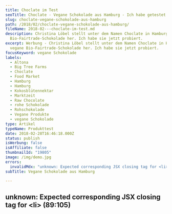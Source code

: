 ```yaml
---
title: Choclate im Test
seoTitle: Choclate - Vegane Schokolade aus Hamburg - Ich habe getestet
slug: choclate-vegane-schokolade-aus-hamburg
path: /2018/02/choclate-vegane-schokolade-aus-hamburg/
fileName: 2018-02---choclate-im-test.md
description: Christina Löbel stellt unter dem Namen Choclate in Hamburg vegane
  Bio-Fairtrade-Schokolade her. Ich habe sie jetzt probiert.
excerpt: Werbung - Christina Löbel stellt unter dem Namen Choclate in Hamburg
  vegane Bio-Fairtrade-Schokolade her. Ich habe sie jetzt probiert.
focusKeyword: vegane Schokolade
labels:
  - Altona
  - Big Tree Farms
  - Choclate
  - Food Market
  - Hamburg
  - Hamburg
  - Kokosblütennektar
  - Marktzeit
  - Raw Chocolate
  - rohe Schokolade
  - Rohschokolade
  - Vegane Produkte
  - vegane Schokolade
type: Artikel
typeName: Produkttest
date: 2018-02-28T16:46:18.000Z
status: publish
isWerbung: false
isAffiliate: false
thumbnailId: "19805"
image: /img/demo.jpg
errors:
  invalidMdx: "unknown: Expected corresponding JSX closing tag for <li> (89:105)"
subTitle: Vegane Schokolade aus Hamburg
  
---
```


## unknown: Expected corresponding JSX closing tag for &lt;li> (89:105)

<!--
_Werbung\*_

**Christina Löbel stellt unter dem Namen Choclate in Hamburg vegane
Bio-Fairtrade-Schokolade her. Choclate - Die Schreibweise ergab sich so: Das C
und das L in der Mitte sind ihre Initialen und auch sonst alles sehr stimmig bei
der kleinen Schokoladenmanufaktur.**

![Vegane Schokolade](http://cardamonchai.com/wp-content/uploads/2018/02/40421760931_81ea6a2242_z-300x200.jpg)

Kennengelernt habe ich Christina und ihre Schokolade hier in Hamburg Altona auf
der Marktzeit in der Fabrik. Das ist ein Markt, der jeden Samstag stattfindet.
Lokale Händler bieten dort ihre Lebensmittel an. Nachdem ich am Stand eine Tafel
Schokolade erstanden und probiert hatte, war ziemlich schnell klar, dass ich
darüber hier im Blog berichten würde.

Ich habe mich für einen umfangreichen Produkttest entschieden. Auf den Prüfstand
kamen die Sorten "Hanf Krokant", "Kirsch Chili", "Walnuss Rosmarin", die Special
Editions "Steinpilz", "Citronella" und "Tomatella" sowie die Bruchschokolade mit
Rosinen und Nüssen.

## Jede Schokoladentafel ist ein Unikat

![Vegane Schokolade](http://cardamonchai.com/wp-content/uploads/2018/02/39711164394_9f48286f2a_z-300x200.jpg)

Was mir als Erstes aufgefallen ist: Alles ist sehr liebevoll und von Hand
verpackt und jede Schokoladentafel hat je nach Geschmacksrichtung und Topping
ein ganz eigenes Aussehen. Jede Tafel ist ein Unikat. Das gibt es doch wirklich
nicht überall, oder?

Meine Favoriten im Test waren ganz klar die Sorten "Hanf Krokant", die
Bruchschokolade mit Rosinen und Nüssen und die "Kirsch Chili" Choclate.

"Hanf Krokant" ist wunderbar knusprig und schmeckt ein bisschen grün. Wie genau
ich das beschreiben soll, weiß ich nicht, aber ich denke, die meisten können
sich etwas darunter vorstellen? Bei der Bruchschokolade mit Rosinen und Nüssen
musste ich mich zusammenreißen, nicht alles auf einmal aufzuessen. Sie erinnerte
mich vom Geschmack her stark an meine Lieblingsschokolade aus Kindertagen, die
es immer bei Oma-Besuchen als Abschiedsgeschenk gab. Lecker, knackig und nicht
zu süß.

## "Kirsch Chili" ist richtig schön scharf

![Vegane Schokolade](http://cardamonchai.com/wp-content/uploads/2018/02/40421752661_79c4fdded5_z-300x200.jpg)

"Kirsch Chili" ist nicht nur etwas scharf , sondern so richtig. Also voll nach
meinem Geschmack. Das kommt daher, dass das Aroma der Chilifäden zusätzlich von
Pfeffer unterstützt wird.

> "Das macht die Schokolade noch vollmundiger!",

erklärte mir Christina. Die Sorte "Tomatella" schmeckt geschmolzen auf
gebratenem Räuchertofu einfach göttlich. Auch über meine vegane Bolognese habe
ich sie gerieben und ich fürchte, das brauche ich jetzt einmal pro Woche in
dieser Kombination! Enthalten sind neben Tomaten übrigens noch Olivenöl,
Knoblauch, Thymian, Meersalz und Pfeffer. Gesüßt ist sie, wie alle anderen
Sorten auch, mit Kokosblütennektar

Die Special Edition "Steinpilz" habe ich noch nicht probiert, ich denke, ich
hebe sie mir als Topping für das nächste Risotto auf. Ich kann mir vorstellen,
dass das ein geniales Geschmackserlebnis werden könnte.

"Walnuss Rosmarin" schmeckt für mich nach duftigem Sommerwald. Sie ist leicht
herb, aber nicht zu bitter. Wer den Geschmack von Walnüssen wie ich liebt, wird
hier voll auf seine Kosten kommen.

Last but not least ist die Special Edition "Citronella": Das Zitrusaroma aus
Zitrone und Zitronengras ist wunderbar ausgeprägt. Sie schmeckt super frisch und
passt perfekt zu einem guten Glas Limonade und auch zu trockenem Weißwein, wie
mir Christina verraten hat.

> "Schokolade ist ein wahres Superfood!",

erzählte sie mir. Kakao ist das Lebensmittel mit der höchsten Nährstoffdichte
überhaupt. Dadurch, dass bei Choclate alle Zutaten roh verarbeitet werden,
bleiben die hochwertigen Nährstoffe erhalten. Auf unnötige Inhaltsstoffe wie
Milchpulver oder künstliche Aromen wird komplett verzichtet.

## Fairtrade-Schokolade aus Bali

![Vegane Schokolade](http://cardamonchai.com/wp-content/uploads/2018/02/39525945325_52b0284ca4_z-300x200.jpg)

Zum Einsatz kommt ausschließlich Bio-Fairtrade-Schokolade von den Big Tree Farms
aus [Bali](/?s=bali). Die Kakaobäume wachsen dort in ihrer natürlichen Umgebung
zwischen Mango, Pfeffer und Vanille. Zutaten für den "Grundteig" sind immer rohe
Kakaomasse, rohe Kakaobutter, Kokosblütennektar, Vanille und Ursalz. Alle Sorten
sind vegan und für Diabetiker geeignet. Sie ist handgeschöpft und wird in
Hamburg hergestellt.

Kaufen kann man sie auf dem Foodmarket "Marktzeit" in der Fabrik in Hamburg
Altona. Weitere Infos findet Ihr auf
[Christinas Homepage](http://www.choclate.online).

<section id="aboutus">
<div id="content" class="container">
<div class="row">
<div class="col-xs-12 col-sm-8 col-sm-offset-2">
<div id="c12">
<div class="ce-textpic ce-right ce-intext">
<div class="ce-bodytext">

- _Hinweis: Dieser Beitrag enthält Werbung. Der Inhalt und meine Meinung wurden
  dadurch nicht beeinflusst. Infos zum Thema Werbekennzeichnung in meinem Blog
  findet Ihr auf meiner [Transparenz-Seite](/werbung/). _
  </div></div></div></div></div></div></section>

-->

  